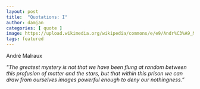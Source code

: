 ```yaml
---
layout: post
title:  "Quotations: I"
author: damjan
categories: [ quote ]
image: https://upload.wikimedia.org/wikipedia/commons/e/e9/Andr%C3%A9_Malraux%2C_Pic%2C_22.jpg
tags: featured
---
```

André Malraux 

*"The greatest mystery is not that we have been flung at random between this profusion of matter and the stars, but that within this prison we can draw from ourselves images powerful enough to deny our nothingness.”*
